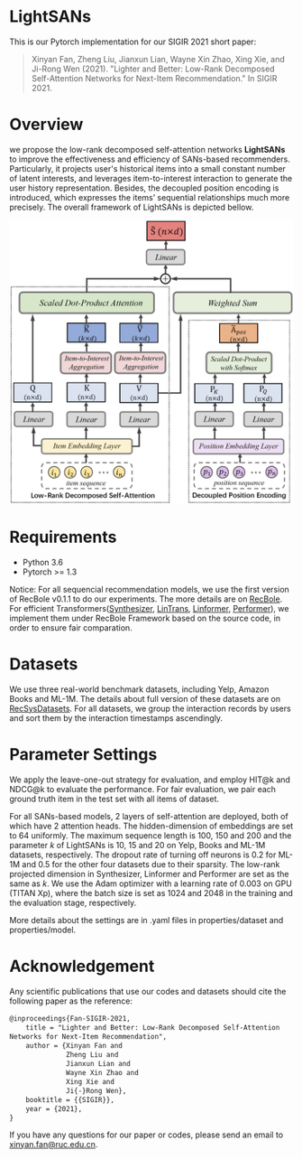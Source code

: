 # LightSANs
This is our Pytorch implementation for our SIGIR 2021 short paper:
> Xinyan Fan, Zheng Liu, Jianxun Lian, Wayne Xin Zhao, Xing Xie, and Ji-Rong Wen (2021). "Lighter and Better: Low-Rank Decomposed Self-Attention Networks for Next-Item Recommendation." In SIGIR 2021.

# Overview
we propose the low-rank decomposed self-attention networks **LightSANs** to improve the effectiveness and efficiency of SANs-based recommenders. Particularly, it projects user's historical items into a small constant number of latent interests, and leverages item-to-interest interaction to generate the user history representation. Besides, the decoupled position encoding is introduced, which expresses the items’ sequential relationships much more precisely. The overall framework of LightSANs is depicted bellow.

![The framework of LightSANs](https://github.com/BELIEVEfxy/LightSANs/blob/main/model.png)

# Requirements
- Python 3.6
- Pytorch >= 1.3

Notice: For all sequencial recommendation models, we use the first version of RecBole v0.1.1 to do our experiments. The more details are on [RecBole](https://github.com/RUCAIBox/RecBole). For efficient Transformers([Synthesizer](https://github.com/leaderj1001/Synthesizer-Rethinking-Self-Attention-Transformer-Models), [LinTrans](https://linear-transformers.com), [Linformer](https://github.com/tatp22/linformer-pytorch), [Performer](https://github.com/lucidrains/performer-pytorch)), we implement them under RecBole Framework based on the source code, in order to ensure fair comparation. 

# Datasets
We use three real-world benchmark datasets, including Yelp, Amazon Books and ML-1M. The details about full version of these datasets are on [RecSysDatasets](https://github.com/RUCAIBox/RecSysDatasets). For all datasets, we group the interaction records by users and sort them by the interaction timestamps ascendingly. 

# Parameter Settings
We apply the leave-one-out strategy for evaluation, and employ HIT@k and NDCG@k to evaluate the performance. For fair evaluation, we pair each ground truth item in the test set with all items of dataset.

For all SANs-based models, 2 layers of self-attention are deployed, both of which have 2 attention heads. The hidden-dimension of embeddings are set to 64 uniformly. The maximum sequence length is 100, 150 and 200 and the parameter _k_ of LightSANs is 10, 15 and 20 on Yelp, Books and ML-1M datasets, respectively. The dropout rate of turning off neurons is 0.2 for ML-1M and 0.5 for the other four datasets due to their sparsity. The low-rank projected dimension in Synthesizer, Linformer and Performer are set as the same as _k_. We use the Adam optimizer with a learning rate of 0.003 on GPU (TITAN Xp), where the batch size is set as 1024 and 2048 in the training and the evaluation stage, respectively. 

More details about the settings are in .yaml files in properties/dataset and properties/model.

# Acknowledgement
Any scientific publications that use our codes and datasets should cite the following paper as the reference:
````
@inproceedings{Fan-SIGIR-2021,
    title = "Lighter and Better: Low-Rank Decomposed Self-Attention Networks for Next-Item Recommendation",
    author = {Xinyan Fan and
              Zheng Liu and
              Jianxun Lian and
              Wayne Xin Zhao and
              Xing Xie and 
              Ji{-}Rong Wen},
    booktitle = {{SIGIR}},
    year = {2021},
}
````
If you have any questions for our paper or codes, please send an email to xinyan.fan@ruc.edu.cn.

